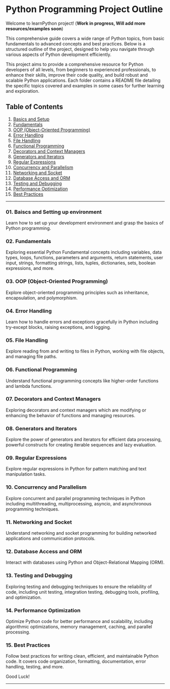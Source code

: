 # Python Programming Project Outline

Welcome to learnPython project! (**Work in progress, Will add more resources/examples soon**)

This comprehensive guide covers a wide range of Python topics, from basic fundamentals to advanced concepts and best practices. Below is a structured outline of the project, designed to help you navigate through various aspects of Python development efficiently.

This project aims to provide a comprehensive resource for Python developers of all levels, from beginners to experienced professionals, to enhance their skills, improve their code quality, and build robust and scalable Python applications. Each folder contains a README file detailing the specific topics covered and examples in some cases for further learning and exploration.


## Table of Contents

1. [Basics and Setup](#01-basics-and-setup)
2. [Fundamentals](#02-fundamentals)
3. [OOP (Object-Oriented Programming)](#03-oop-object-oriented-programming)
4. [Error Handling](#04-error-handling)
5. [File Handling](#05-file-handling)
6. [Functional Programming](#06-functional-programming)
7. [Decorators and Context Managers](#07-decorators-and-context-managers)
8. [Generators and Iterators](#08-generators-and-iterators)
9. [Regular Expressions](#09-regular-expressions)
10. [Concurrency and Parallelism](#10-concurrency-and-parallelism)
11. [Networking and Socket](#11-networking-and-socket)
12. [Database Access and ORM](#12-database-access-and-orm)
13. [Testing and Debugging](#13-testing-and-debugging)
14. [Performance Optimization](#14-performance-optimization)
15. [Best Practices](#15-best-practices)

---

### 01. Baiscs and Setting up environment
Learn how to set up your development environment and grasp the basics of Python programming.


### 02. Fundamentals
Exploring essential Python Fundamental concepts including variables, data types, loops, functions, parameters and arguments, return statements, user input, strings, formatting strings, lists, tuples, dictionaries, sets, boolean expressions, and more.


### 03. OOP (Object-Oriented Programming)
Explore object-oriented programming principles such as inheritance, encapsulation, and polymorphism.


### 04. Error Handling
Learn how to handle errors and exceptions gracefully in Python including try-except blocks, raising exceptions, and logging.


### 05. File Handling
Explore reading from and writing to files in Python, working with file objects, and managing file paths.


### 06. Functional Programming
Understand functional programming concepts like higher-order functions and lambda functions.


### 07. Decorators and Context Managers
Exploring decorators and context managers which are modifying or enhancing the behavior of functions and managing resources.


### 08. Generators and Iterators
Explore the power of generators and iterators for efficient data processing, powerful constructs for creating iterable sequences and lazy evaluation.


### 09. Regular Expressions
Explore regular expressions in Python for pattern matching and text manipulation tasks.


### 10. Concurrency and Parallelism
Explore concurrent and parallel programming techniques in Python including multithreading, multiprocessing, asyncio, and asynchronous programming techniques.


### 11. Networking and Socket
Understand networking and socket programming for building networked applications and communication protocols.


### 12. Database Access and ORM
Interact with databases using Python and Object-Relational Mapping (ORM).


### 13. Testing and Debugging
Exploring testing and debugging techniques to ensure the reliability of code, including unit testing, integration testing, debugging tools, profiling, and optimization.


### 14. Performance Optimization
Optimize Python code for better performance and scalability, including algorithmic optimizations, memory management, caching, and parallel processing.


### 15. Best Practices
Follow best practices for writing clean, efficient, and maintainable Python code. It covers code organization, formatting, documentation, error handling, testing, and more.

Good Luck!

---
 
